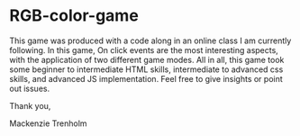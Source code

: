 # RGB-color-game

This game was produced with a code along in an online class I am currently following. In this game, On click events are the most interesting aspects, with the application of two different game modes. All in all, this game took some beginner to intermediate HTML skills, intermediate to advanced css skills, and advanced JS implementation. Feel free to give insights or point out issues.

Thank you,

Mackenzie Trenholm
